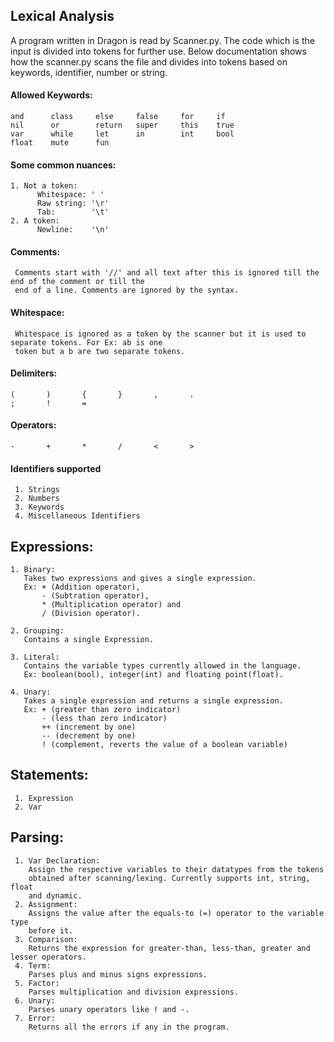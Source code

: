 ## Lexical Analysis

A program written in Dragon is read by Scanner.py. The code which is the input is divided into tokens for further use.
Below documentation shows how the scanner.py scans the file and divides into tokens based on keywords, identifier, 
number or string. 

#### Allowed Keywords:
    and      class     else     false     for     if
    nil      or        return   super     this    true
    var      while     let      in        int     bool
    float    mute      fun
                
#### Some common nuances:
    1. Not a token:
          Whitespace: ' '
          Raw string: '\r'
          Tab:        '\t'
    2. A token:
          Newline:    '\n'
     
#### Comments:
     Comments start with '//' and all text after this is ignored till the end of the comment or till the
     end of a line. Comments are ignored by the syntax.
     
#### Whitespace:
     Whitespace is ignored as a token by the scanner but it is used to separate tokens. For Ex: ab is one
     token but a b are two separate tokens.
     
#### Delimiters:
    (       )       {       }       ,       .
    ;       !       =         

#### Operators:
    -       +       *       /       <       >
    
#### Identifiers supported
     1. Strings
     2. Numbers
     3. Keywords
     4. Miscellaneous Identifiers

## Expressions:
    1. Binary:
       Takes two expressions and gives a single expression. 
       Ex: + (Addition operator),
           - (Subtration operator),
           * (Multiplication operator) and 
           / (Division operator).
       
    2. Grouping:
       Contains a single Expression.
       
    3. Literal:
       Contains the variable types currently allowed in the language.
       Ex: boolean(bool), integer(int) and floating point(float).
       
    4. Unary:
       Takes a single expression and returns a single expression. 
       Ex: + (greater than zero indicator)
           - (less than zero indicator)
           ++ (increment by one)
           -- (decrement by one)
           ! (complement, reverts the value of a boolean variable)
  
  ## Statements:
     1. Expression
     2. Var
  
  ## Parsing:
     
     1. Var Declaration:
        Assign the respective variables to their datatypes from the tokens 
        obtained after scanning/lexing. Currently supports int, string, float
        and dynamic.
     2. Assignment:
        Assigns the value after the equals-to (=) operator to the variable type 
        before it.
     3. Comparison:
        Returns the expression for greater-than, less-than, greater and lesser operators.
     4. Term:
        Parses plus and minus signs expressions.
     5. Factor:
        Parses multiplication and division expressions.
     6. Unary:
        Parses unary operators like ! and -.
     7. Error: 
        Returns all the errors if any in the program.
 
    
    

